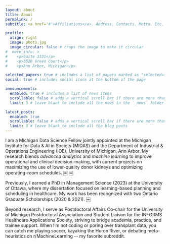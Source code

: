 ```yaml
---
layout: about
title: About
permalink: /
subtitle: <a href='#'>Affiliations</a>. Address. Contacts. Motto. Etc.

profile:
  align: right
  image: photo.jpg
  image_circular: false # crops the image to make it circular
#  more_info: >
#    <p>Suite 3331</p>
#    <p>3520 Green Court</p>
#    <p>Ann Arbor, Michigan</p>

selected_papers: true # includes a list of papers marked as "selected={true}"
social: true # includes social icons at the bottom of the page

announcements:
  enabled: true # includes a list of news items
  scrollable: false # adds a vertical scroll bar if there are more than 3 news items
  limit: 3 # leave blank to include all the news in the `_news` folder

latest_posts:
  enabled: true
  scrollable: false # adds a vertical scroll bar if there are more than 3 new posts items
  limit: 3 # leave blank to include all the blog posts
---
```


I am a Michigan Data Science Fellow jointly appointed at the Michigan Institute for Data & AI in Society (MIDAS) and the Department of Industrial & Operations Engineering (IOE), University of Michigan, Ann Arbor. My research blends *advanced analytics* and *machine learning* to improve operational and clinical decision-making, with current projects on maximizing the use of lower-quality donor kidneys and optimizing operating-room schedules.  ￼ ￼

Previously, I earned a PhD in Management Science (2023) at the University of Ottawa, where my dissertation focused on learning-based planning and scheduling in healthcare. My work has been recognized with two Ontario Graduate Scholarships (2020 & 2021).  ￼

Beyond research, I serve as Postdoctoral Affairs Co-chair for the University of Michigan Postdoctoral Association and Student Liaison for the INFORMS Healthcare Applications Society, striving to bridge academia, practice, and trainee support. When I’m not coding or poring over transplant data, you can catch me playing soccer, kayaking the Huron River, or debating meta-heuristics on r/MachineLearning -- my favorite subreddit.
